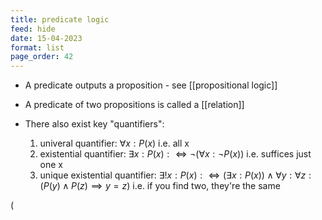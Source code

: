 ```yaml
---
title: predicate logic
feed: hide
date: 15-04-2023
format: list
page_order: 42
---
```



- A predicate outputs a proposition - see [[propositional logic]]
- A predicate of two propositions is called a [[relation]]

- There also exist key "quantifiers":
	1. univeral quantifier: $\forall x: P(x)$ i.e. all x
	2. existential quantifier: $\exists x: P(x):\iff \neg(\forall x: \neg P(x))$ i.e. suffices just one x
	3. unique existential quantifier: $\exists ! x: P(x): \iff (\exists x: P(x)) \land \forall y: \forall z: (P(y)\land P(z)\implies y=z)$ i.e. if you find two, they're the same


\(